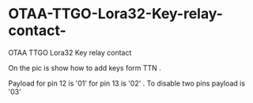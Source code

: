 # OTAA-TTGO-Lora32-Key-relay-contact-
OTAA TTGO Lora32 Key relay contact 


On the pic is show how to add keys form TTN .

Payload for pin 12 is '01' for pin 13 is '02' . To disable two pins payload is '03'
